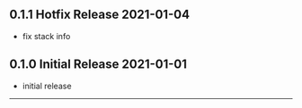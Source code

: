 
0.1.1 Hotfix Release                                                  2021-01-04
--------------------------------------------------------------------------------

  - fix stack info


0.1.0 Initial Release                                                 2021-01-01
--------------------------------------------------------------------------------

  - initial release


--------------------------------------------------------------------------------

